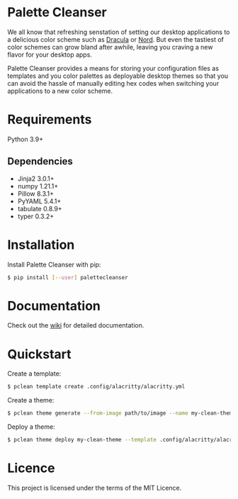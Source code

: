 # Palette Cleanser

We all know that refreshing senstation of setting our desktop applications to a
delicious color scheme such as [Dracula](https://draculatheme.com/) or
[Nord](https://www.nordtheme.com/). But even the tastiest of color schemes can
grow bland after awhile, leaving you craving a new flavor for your desktop apps.

Palette Cleanser provides a means for storing your configuration files as
templates and you color palettes as deployable desktop themes so that you can
avoid the hassle of manually editing hex codes when switching your
applications to a new color scheme.

# Requirements

Python 3.9+

## Dependencies

* Jinja2 3.0.1+
* numpy 1.21.1+
* Pillow 8.3.1+
* PyYAML 5.4.1+
* tabulate 0.8.9+
* typer 0.3.2+

# Installation

Install Palette Cleanser with pip:

``` sh
$ pip install [--user] palettecleanser
```

# Documentation

Check out the [wiki](https://github.com/mmuldo/palette-cleanser/wiki) for detailed documentation.

# Quickstart

Create a template:
``` sh
$ pclean template create .config/alacritty/alacritty.yml
```

Create a theme:
``` sh
$ pclean theme generate --from-image path/to/image --name my-clean-theme
```

Deploy a theme:
``` sh
$ pclean theme deploy my-clean-theme --template .config/alacritty/alacritty.yml
```

# Licence

This project is licensed under the terms of the MIT Licence.
